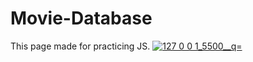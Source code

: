 # Movie-Database
This page made for practicing JS.
<a href="https://emanet.github.io/Movie-Database/">
         ![127 0 0 1_5500__q=](https://user-images.githubusercontent.com/44415149/134786734-64990d30-dfb0-424a-9bed-38b13a8f67db.png)</img>
      </a>
